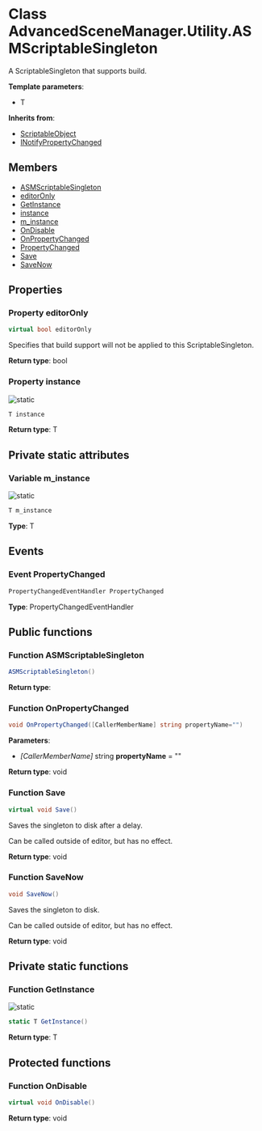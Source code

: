 <a id="Utility.ASMScriptableSingleton"></a>
# Class AdvancedSceneManager.Utility.ASMScriptableSingleton






A ScriptableSingleton<T> that supports build.



**Template parameters**:

* T

**Inherits from**:

* [ScriptableObject](undefined.md#undefined)
* [INotifyPropertyChanged](undefined.md#undefined)

## Members

* [ASMScriptableSingleton](Utility.ASMScriptableSingleton.md#Utility.ASMScriptableSingleton_1a17337f08b550d85193e13b0d953032b5)
* [editorOnly](Utility.ASMScriptableSingleton.md#Utility.ASMScriptableSingleton_1a34a91abe532aef5f1b6a4f61c97f4594)
* [GetInstance](Utility.ASMScriptableSingleton.md#Utility.ASMScriptableSingleton_1ada6b72b2912655548fece5bc974a7059)
* [instance](Utility.ASMScriptableSingleton.md#Utility.ASMScriptableSingleton_1ac0091740a1a1b13daab37328b10bdc3f)
* [m\_instance](Utility.ASMScriptableSingleton.md#Utility.ASMScriptableSingleton_1aaed7221095e23e70e5d028afde8a548c)
* [OnDisable](Utility.ASMScriptableSingleton.md#Utility.ASMScriptableSingleton_1a1aac1c9a4ae04ef3e2fbf26b0aa570cc)
* [OnPropertyChanged](Utility.ASMScriptableSingleton.md#Utility.ASMScriptableSingleton_1a271433d4a450ba14354437e8259a22fb)
* [PropertyChanged](Utility.ASMScriptableSingleton.md#Utility.ASMScriptableSingleton_1aa421d817626998e9bcafaf0d70106b7f)
* [Save](Utility.ASMScriptableSingleton.md#Utility.ASMScriptableSingleton_1aaf937141229fcfe4a2e1b387cff8e758)
* [SaveNow](Utility.ASMScriptableSingleton.md#Utility.ASMScriptableSingleton_1aefd51a3b50f8b53ce82e87c6ae77c92e)

## Properties

<a id="Utility.ASMScriptableSingleton_1a34a91abe532aef5f1b6a4f61c97f4594"></a>
### Property editorOnly





```csharp
virtual bool editorOnly
```

Specifies that build support will not be applied to this ScriptableSingleton<T>.





**Return type**: bool





<a id="Utility.ASMScriptableSingleton_1ac0091740a1a1b13daab37328b10bdc3f"></a>
### Property instance


![][static]



```csharp
T instance
```







**Return type**: T





## Private static attributes

<a id="Utility.ASMScriptableSingleton_1aaed7221095e23e70e5d028afde8a548c"></a>
### Variable m\_instance


![][static]



```csharp
T m_instance
```







**Type**: T





## Events

<a id="Utility.ASMScriptableSingleton_1aa421d817626998e9bcafaf0d70106b7f"></a>
### Event PropertyChanged





```csharp
PropertyChangedEventHandler PropertyChanged
```







**Type**: PropertyChangedEventHandler





## Public functions

<a id="Utility.ASMScriptableSingleton_1a17337f08b550d85193e13b0d953032b5"></a>
### Function ASMScriptableSingleton



```csharp
ASMScriptableSingleton()
```







**Return type**: 





<a id="Utility.ASMScriptableSingleton_1a271433d4a450ba14354437e8259a22fb"></a>
### Function OnPropertyChanged



```csharp
void OnPropertyChanged([CallerMemberName] string propertyName="")
```







**Parameters**:

* _[CallerMemberName]_ string **propertyName** = "" 

**Return type**: void





<a id="Utility.ASMScriptableSingleton_1aaf937141229fcfe4a2e1b387cff8e758"></a>
### Function Save



```csharp
virtual void Save()
```

Saves the singleton to disk after a delay.

Can be called outside of editor, but has no effect.



**Return type**: void





<a id="Utility.ASMScriptableSingleton_1aefd51a3b50f8b53ce82e87c6ae77c92e"></a>
### Function SaveNow



```csharp
void SaveNow()
```

Saves the singleton to disk.

Can be called outside of editor, but has no effect.



**Return type**: void





## Private static functions

<a id="Utility.ASMScriptableSingleton_1ada6b72b2912655548fece5bc974a7059"></a>
### Function GetInstance


![][static]

```csharp
static T GetInstance()
```







**Return type**: T





## Protected functions

<a id="Utility.ASMScriptableSingleton_1a1aac1c9a4ae04ef3e2fbf26b0aa570cc"></a>
### Function OnDisable



```csharp
virtual void OnDisable()
```







**Return type**: void






[static]: https://img.shields.io/badge/-static-lightgrey (static)



